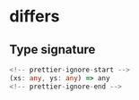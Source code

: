# differs

## Type signature

```typescript
<!-- prettier-ignore-start -->
(xs: any, ys: any) => any
<!-- prettier-ignore-end -->
```
